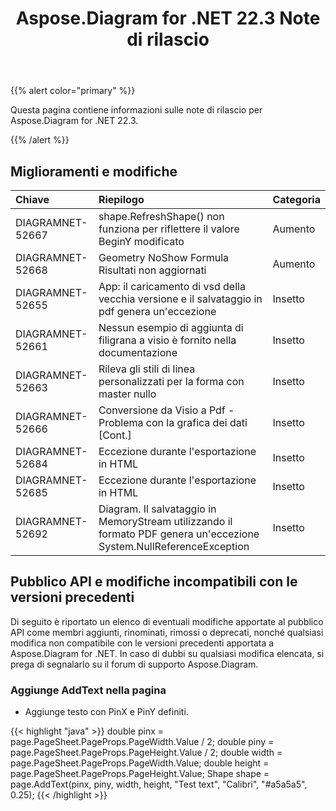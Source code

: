 ﻿---
title: Aspose.Diagram for .NET 22.3 Note di rilascio
type: docs
weight: 25
url: /it/net/aspose-diagram-for-net-22-3-release-notes/
---
{{% alert color="primary" %}} 

Questa pagina contiene informazioni sulle note di rilascio per Aspose.Diagram for .NET 22.3.

{{% /alert %}} 
## **Miglioramenti e modifiche**

|**Chiave**|**Riepilogo**|**Categoria**|
|:- |:- |:- |
|DIAGRAMNET-52667|shape.RefreshShape() non funziona per riflettere il valore BeginY modificato|Aumento|
|DIAGRAMNET-52668|Geometry NoShow Formula Risultati non aggiornati|Aumento|
|DIAGRAMNET-52655|App: il caricamento di vsd della vecchia versione e il salvataggio in pdf genera un'eccezione|Insetto|
|DIAGRAMNET-52661|Nessun esempio di aggiunta di filigrana a visio è fornito nella documentazione|Insetto|
|DIAGRAMNET-52663|Rileva gli stili di linea personalizzati per la forma con master nullo|Insetto|
|DIAGRAMNET-52666|Conversione da Visio a Pdf - Problema con la grafica dei dati [Cont.]|Insetto|
|DIAGRAMNET-52684|Eccezione durante l'esportazione in HTML|Insetto|
|DIAGRAMNET-52685|Eccezione durante l'esportazione in HTML|Insetto|
|DIAGRAMNET-52692|Diagram. Il salvataggio in MemoryStream utilizzando il formato PDF genera un'eccezione System.NullReferenceException|Insetto|

## **Pubblico API e modifiche incompatibili con le versioni precedenti**
Di seguito è riportato un elenco di eventuali modifiche apportate al pubblico API come membri aggiunti, rinominati, rimossi o deprecati, nonché qualsiasi modifica non compatibile con le versioni precedenti apportata a Aspose.Diagram for .NET. In caso di dubbi su qualsiasi modifica elencata, si prega di segnalarlo su il forum di supporto Aspose.Diagram.

### **Aggiunge AddText nella pagina**
- Aggiunge testo con PinX e PinY definiti.

{{< highlight "java" >}}
double pinx = page.PageSheet.PageProps.PageWidth.Value / 2;
double piny = page.PageSheet.PageProps.PageHeight.Value / 2;
double width = page.PageSheet.PageProps.PageWidth.Value;
double height = page.PageSheet.PageProps.PageHeight.Value;
Shape shape = page.AddText(pinx, piny, width, height, "Test text", "Calibri", "#a5a5a5", 0.25);
{{< /highlight >}}
